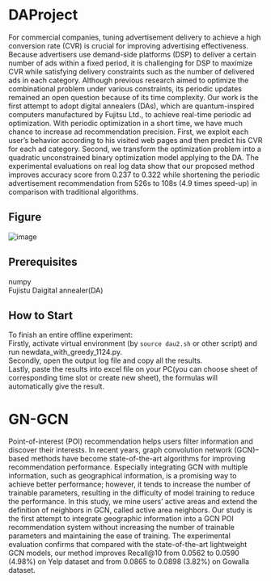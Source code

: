 # DAProject
For commercial companies, tuning advertisement delivery to achieve a high conversion rate (CVR) is crucial 
for improving advertising effectiveness. Because advertisers use demand-side platforms (DSP) to deliver a 
certain number of ads within a fixed period, it is challenging for DSP to maximize CVR while satisfying 
delivery constraints such as the number of delivered ads in each category. Although previous research aimed 
to optimize the combinational problem under various constraints, its periodic updates remained an open 
question because of its time complexity. Our work is the first attempt to adopt digital annealers (DAs), which 
are quantum-inspired computers manufactured by Fujitsu Ltd., to achieve real-time periodic ad optimization. 
With periodic optimization in a short time, we have much chance to increase ad recommendation precision. 
First, we exploit each user’s behavior according to his visited web pages and then predict his CVR for each 
ad category. Second, we transform the optimization problem into a quadratic unconstrained binary 
optimization model applying to the DA. The experimental evaluations on real log data show that our proposed 
method improves accuracy score from 0.237 to 0.322 while shortening the periodic advertisement 
recommendation from 526s to 108s (4.9 times speed-up) in comparison with traditional algorithms.

## Figure
![image](https://github.com/bakubonmo/Rec/assets/122580605/d2d2f1b9-9fd9-49a4-a05f-3b8c25a1c5d1)




## Prerequisites
numpy<br>
Fujistu Daigital annealer(DA)


## How to Start
To finish an entire offline experiment: <br>
Firstly, activate virtual environment (by ```source dau2.sh``` or other script) and run newdata_with_greedy_1124.py. <br>
Secondly, open the output log file and copy all the results. <br>
Lastly, paste the results into excel file on your PC(you can choose sheet of corresponding time slot or create new sheet), the formulas will automatically give the result.





# GN-GCN
Point-of-interest (POI) recommendation helps users filter information and discover their interests. In recent years, 
graph convolution network (GCN)– based methods have become state-of-the-art algorithms for improving recommendation performance. 
Especially integrating GCN with multiple information, such as geographical information, is a promising way to achieve better performance;
however, it tends to increase the number of trainable parameters, resulting in the difficulty of model training to reduce the performance. 
In this study, we mine users’ active areas and extend the definition of neighbors in GCN, called active area neighbors. 
Our study is the first attempt to integrate geographic information into a GCN POI recommendation system without increasing 
the number of trainable parameters and maintaining the ease of training. The experimental evaluation confirms that compared 
with the state-of-the-art lightweight GCN models, our method improves Recall@10 from 0.0562 to 0.0590 (4.98%) on Yelp dataset and from 0.0865 to 0.0898 (3.82%) on Gowalla dataset.




